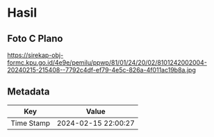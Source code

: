 # Hasil

## Foto C Plano

https://sirekap-obj-formc.kpu.go.id/4e9e/pemilu/ppwp/81/01/24/20/02/8101242002004-20240215-215408--7792c4df-ef79-4e5c-826a-4f011ac19b8a.jpg


## Metadata

| Key        | Value               |
| ---------- | ------------------- |
| Time Stamp | 2024-02-15 22:00:27 |



